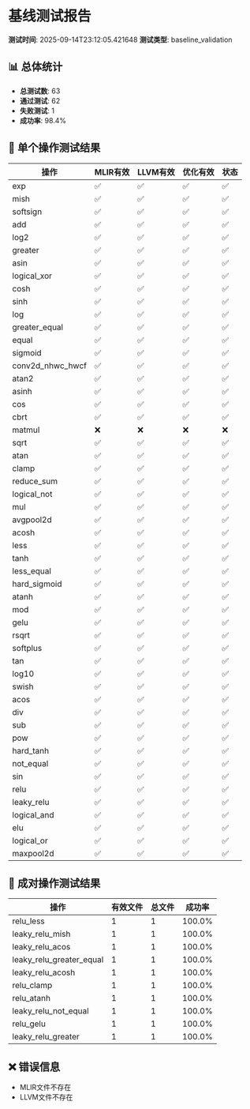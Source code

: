 # 基线测试报告

**测试时间**: 2025-09-14T23:12:05.421648
**测试类型**: baseline_validation

## 📊 总体统计

- **总测试数**: 63
- **通过测试**: 62
- **失败测试**: 1
- **成功率**: 98.4%

## 🔧 单个操作测试结果

| 操作 | MLIR有效 | LLVM有效 | 优化有效 | 状态 |
|------|----------|----------|----------|------|
| exp | ✅ | ✅ | ✅ | ✅ |
| mish | ✅ | ✅ | ✅ | ✅ |
| softsign | ✅ | ✅ | ✅ | ✅ |
| add | ✅ | ✅ | ✅ | ✅ |
| log2 | ✅ | ✅ | ✅ | ✅ |
| greater | ✅ | ✅ | ✅ | ✅ |
| asin | ✅ | ✅ | ✅ | ✅ |
| logical_xor | ✅ | ✅ | ✅ | ✅ |
| cosh | ✅ | ✅ | ✅ | ✅ |
| sinh | ✅ | ✅ | ✅ | ✅ |
| log | ✅ | ✅ | ✅ | ✅ |
| greater_equal | ✅ | ✅ | ✅ | ✅ |
| equal | ✅ | ✅ | ✅ | ✅ |
| sigmoid | ✅ | ✅ | ✅ | ✅ |
| conv2d_nhwc_hwcf | ✅ | ✅ | ✅ | ✅ |
| atan2 | ✅ | ✅ | ✅ | ✅ |
| asinh | ✅ | ✅ | ✅ | ✅ |
| cos | ✅ | ✅ | ✅ | ✅ |
| cbrt | ✅ | ✅ | ✅ | ✅ |
| matmul | ❌ | ❌ | ❌ | ❌ |
| sqrt | ✅ | ✅ | ✅ | ✅ |
| atan | ✅ | ✅ | ✅ | ✅ |
| clamp | ✅ | ✅ | ✅ | ✅ |
| reduce_sum | ✅ | ✅ | ✅ | ✅ |
| logical_not | ✅ | ✅ | ✅ | ✅ |
| mul | ✅ | ✅ | ✅ | ✅ |
| avgpool2d | ✅ | ✅ | ✅ | ✅ |
| acosh | ✅ | ✅ | ✅ | ✅ |
| less | ✅ | ✅ | ✅ | ✅ |
| tanh | ✅ | ✅ | ✅ | ✅ |
| less_equal | ✅ | ✅ | ✅ | ✅ |
| hard_sigmoid | ✅ | ✅ | ✅ | ✅ |
| atanh | ✅ | ✅ | ✅ | ✅ |
| mod | ✅ | ✅ | ✅ | ✅ |
| gelu | ✅ | ✅ | ✅ | ✅ |
| rsqrt | ✅ | ✅ | ✅ | ✅ |
| softplus | ✅ | ✅ | ✅ | ✅ |
| tan | ✅ | ✅ | ✅ | ✅ |
| log10 | ✅ | ✅ | ✅ | ✅ |
| swish | ✅ | ✅ | ✅ | ✅ |
| acos | ✅ | ✅ | ✅ | ✅ |
| div | ✅ | ✅ | ✅ | ✅ |
| sub | ✅ | ✅ | ✅ | ✅ |
| pow | ✅ | ✅ | ✅ | ✅ |
| hard_tanh | ✅ | ✅ | ✅ | ✅ |
| not_equal | ✅ | ✅ | ✅ | ✅ |
| sin | ✅ | ✅ | ✅ | ✅ |
| relu | ✅ | ✅ | ✅ | ✅ |
| leaky_relu | ✅ | ✅ | ✅ | ✅ |
| logical_and | ✅ | ✅ | ✅ | ✅ |
| elu | ✅ | ✅ | ✅ | ✅ |
| logical_or | ✅ | ✅ | ✅ | ✅ |
| maxpool2d | ✅ | ✅ | ✅ | ✅ |

## 🔗 成对操作测试结果

| 操作 | 有效文件 | 总文件 | 成功率 |
|------|----------|--------|--------|
| relu_less | 1 | 1 | 100.0% |
| leaky_relu_mish | 1 | 1 | 100.0% |
| leaky_relu_acos | 1 | 1 | 100.0% |
| leaky_relu_greater_equal | 1 | 1 | 100.0% |
| leaky_relu_acosh | 1 | 1 | 100.0% |
| relu_clamp | 1 | 1 | 100.0% |
| relu_atanh | 1 | 1 | 100.0% |
| leaky_relu_not_equal | 1 | 1 | 100.0% |
| relu_gelu | 1 | 1 | 100.0% |
| leaky_relu_greater | 1 | 1 | 100.0% |

## ❌ 错误信息

- MLIR文件不存在
- LLVM文件不存在
